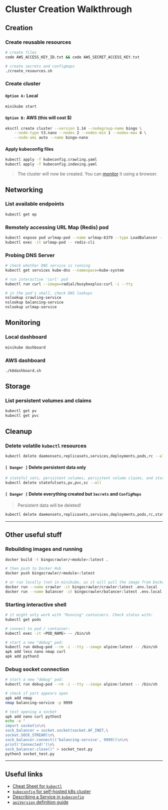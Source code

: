 # Cluster Creation Walkthrough

## Creation

### Create reusable resources

```sh
# create files
code AWS_ACCESS_KEY_ID.txt && code AWS_SECRET_ACCESS_KEY.txt

# create secrets and configmaps
./create_resources.sh
```

### Create cluster

#### `Option A:` Local

```sh
minikube start
```

#### `Option B:` AWS (this will cost $)

```sh
eksctl create cluster --version 1.14 --nodegroup-name bingo \
    --node-type t3.nano --nodes 2 --nodes-min 1 --nodes-max 4 \
    --node-ami auto --name bingo-nano
```

#### Apply kubeconfig files

```sh
kubectl apply -f kubeconfig.crawling.yaml
kubectl apply -f kubeconfig.indexing.yaml
```

> The cluster will now be created. You can [monitor](#Monitoring) it using a browser.

## Networking

### List available endpoints

```sh
kubectl get ep
```

### Remotely accessing URL Map (Redis) pod

```sh
kubectl expose pod urlmap-pod --name urlmap-6379 --type LoadBalancer --port 6379 --protocol TCP
kubectl exec -it urlmap-pod -- redis-cli
```

### Probing DNS Server

```sh
# check whether DNS service is running
kubectl get services kube-dns --namespace=kube-system

# run interactive 'curl' pod
kubectl run curl --image=radial/busyboxplus:curl -i --tty

# in the pod's shell, check DNS lookups
nslookup crawling-service
nslookup balancing-service
nslookup urlmap-service
```

## Monitoring

### Local dashboard

```sh
minikube dashboard
```

### AWS dashboard

```sh
./k8dashboard.sh
```

## Storage

### List persistent volumes and claims

```sh
kubectl get pv
kubectl get pvc
```

## Cleanup

### Delete volatile `kubectl` resources

```sh
kubectl delete daemonsets,replicasets,services,deployments,pods,rc --all
```

#### `[ Danger ]` Delete **persistent data** only

```sh
# stateful sets, persistent volumes, persistent volume claims, and storage classes
kubectl delete statefulsets,pv,pvc,sc --all
```

#### `[ Danger ]` Delete everything created but `Secrets` and `ConfigMaps`

> Persistent data will be deleted!

```sh
kubectl delete daemonsets,replicasets,services,deployments,pods,rc,statefulsets,pv,pvc,sc --all
```

---

## Other useful stuff

### Rebuilding images and running

```sh
docker build -t bingocrawler/<module>:latest .

# then push to Docker Hub
docker push bingocrawler/<module>:latest

# or run locally (not in minikube, as it will pull the image from Docker Hub)
docker run --name crawler -it bingocrawler/crawler:latest .env.local
docker run --name balancer -it bingocrawler/balancer:latest .env.local
```

### Starting interactive shell

```sh
# it might only work with "Running" containers. Check status with:
kubectl get pods

# connect to pod / container:
kubectl exec -it <POD_NAME> -- /bin/sh

# start a new "debug" pod:
kubectl run debug-pod --rm -i --tty --image alpine:latest -- /bin/sh
apk add less nano nmap curl
apk add python3
```

### Debug socket connection

```sh
# start a new "debug" pod:
kubectl run debug-pod --rm -i --tty --image alpine:latest -- /bin/sh

# check if port appears open
apk add nmap
nmap balancing-service -p 9999

# test opening a socket
apk add nano curl python3
echo -e "
import socket\n\n\
sock_balancer = socket.socket(socket.AF_INET,\
socket.SOCK_STREAM)\n\
sock_balancer.connect(('balancing-service', 9999))\n\n\
print('Connected!')\n\
sock_balancer.close()" > socket_test.py
python3 socket_test.py
```

---

## Useful links

+ [Cheat Sheet for `kubectl`](https://kubernetes.io/docs/reference/kubectl/cheatsheet/)
+ [`kubeconfig` for self-hosted k8s cluster](http://docs.shippable.com/deploy/tutorial/create-kubeconfig-for-self-hosted-kubernetes-cluster/)
+ [Describing a Service in `kubeconfig`](https://kubernetes.io/docs/concepts/services-networking/service/#defining-a-service)
+ [`apiVersion` definition guide](https://matthewpalmer.net/kubernetes-app-developer/articles/kubernetes-apiversion-definition-guide.html)

